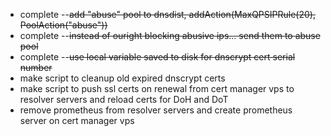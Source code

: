 - complete --~~add "abuse" pool to dnsdist, addAction(MaxQPSIPRule(20), PoolAction("abuse"))~~
- complete --~~instead of ouright blocking abusive ips... send them to abuse pool~~
- complete --~~use local variable saved to disk for dnscrypt cert serial number~~
- make script to cleanup old expired dnscrypt certs
- make script to push ssl certs on renewal from cert manager vps to resolver servers and reload certs for DoH and DoT
- remove prometheus from resolver servers and create prometheus server on cert manager vps
